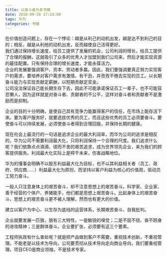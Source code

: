 ```yaml
---
title: 以奋斗者为本书摘
date: 2018-09-20 17:24:00
tags: 华为
categories: 书摘
---
```

在价值创造问题上，存在一个悖论：越是从利己的动机出发，越是达不到利己的目的；相反，越是从利他的动机出发，反而越使自己活得更好。
<br/>
我们通过保持增长速度，给员工提供了发展的机会，公司利润的增长，给员工提供了合理的报酬，这就吸引了众多的优秀人才加盟到我们公司来，然后才能实现资源的最佳配置。只有保持合理的增长速度，才能永葆活力。
<br/>
企业的发展要强调客户、资本、劳动者多赢。因此，我们要强调要真正努力实现客户的需求，要培养对客户需求有激情、有干劲，并孜孜不倦去实现的员工。以长期奋斗能力与实现贡献定薪酬，以短期贡献定奖金。
<br/>
公司没法保证自己能长期生存下去，因此不可能承诺保证员工一辈子，也不可能容忍懒人，因为这样就是对奋斗者、贡献者的不公平，这样对奋斗者和贡献者不是激励而是抑制。

企业的目的十分明确，是使自己具有竞争力能赢得客户的信任，在市场上能存活下来。要为客户服务好，就要选拔优秀的员工，而且这些优秀的员工必须要奋斗。要使奋斗可以持续发展，必须使奋斗者得到合理回报，并保持长期的健康。

现在社会上最流行的一句话是追求企业的最大利润率，而华为公司的追求是相反的，华为公司不需要利润最大化，只将利润保持一个合理的尺度。我们追求什么呢？我们依靠点点滴滴、锲而不舍的艰苦追求，成为世界领先企业，来为我们的顾客提供服务。利润最大化实际上是榨干未来，伤害战略地位。

华为的懂事会明确不以股东利益最大化为目标，也不以其利益相关者（员工、政府、供应商……）利益最大化为原则，而坚持以客户利益为核心的价值观，驱动员工努力奋斗。

一般人只注意身体上的艰苦奋斗，却不注意思想上的艰苦奋斗。科学家、企业家、善于经营的个体户、养猪能手，他们都是思想上艰苦奋斗。比起身体上的艰苦奋斗，思想上的艰苦奋斗更不被人理解，然而也有更大的价值。

建立以客户为中心、以生存为底线的运营体系，长期艰苦奋斗、自我批判。

企业就要发展一匹狼，狼有三大特性，一是敏锐的嗅觉；二是不屈不挠、奋不顾身的进攻精神；三是群体奋斗。企业要扩张，必须要有这三个要素。

工程师执政有什么害处呢？就是把产品做到客户不需要，重视技术创新，不重视管理。不能老是以技术为导向，公司要贯彻从技术导向走向商业导向，我们要重视管理。项目CEO是商业领袖，不是技术专家。


